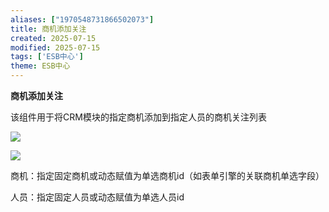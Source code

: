 ```yaml
---
aliases: ["1970548731866502073"]
title: 商机添加关注
created: 2025-07-15
modified: 2025-07-15
tags: ['ESB中心']
theme: ESB中心
---
```


**商机添加关注**

该组件用于将CRM模块的指定商机添加到指定人员的商机关注列表

![](b62c211e93fabf5079104237a6c1e571.jpg)

![](b318ac23dbf0f62c0a4fd613ed7988d1.jpg)

商机：指定固定商机或动态赋值为单选商机id（如表单引擎的关联商机单选字段）

人员：指定固定人员或动态赋值为单选人员id